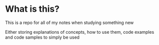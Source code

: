 # What is this?

This is a repo for all of my notes when studying something new

Either storing explanations of concepts, how to use them, code examples and code samples to simply be used
